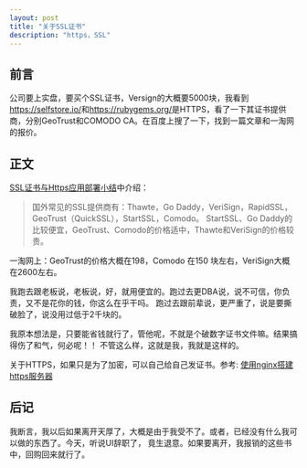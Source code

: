```yaml
---
layout: post
title: "关于SSL证书"
description: "https，SSL"
---
```


## 前言

公司要上实盘，要买个SSL证书，Versign的大概要5000块，我看到<https://selfstore.io/>和<https://rubygems.org/>是HTTPS，看了一下其证书提供商，分别GeoTrust和COMODO CA。在百度上搜了一下，找到一篇文章和一淘网的报价。

## 正文

[SSL证书与Https应用部署小结](http://han.guokai.blog.163.com/blog/static/136718271201211631456811/)中介绍： 

> 国外常见的SSL提供商有：Thawte，Go Daddy，VeriSign，RapidSSL，GeoTrust（QuickSSL），StartSSL，Comodo。
StartSSL、Go Daddy的比较便宜，GeoTrust、Comodo的价格适中，Thawte和VeriSign的价格较贵。

一淘网上：GeoTrust的价格大概在198，Comodo 在150 块左右，VeriSign大概在2600左右。

我跑去跟老板说，老板说，好，就用便宜的。跑过去更DBA说，说不可信，你负责，又不是花你的钱，你这么在乎干吗。
跑过去跟前辈说，更严重了，说是要撕破脸了，说没用过低于2千块的。

我原本想法是，只要能省钱就行了，管他呢，不就是个破数字证书文件嘛。结果搞得伤了和气，何必呢！！
不管这么样，这就是我，我就是这样的。

关于HTTPS，如果只是为了加密，可以自己给自己发证书。参考: [使用nginx搭建https服务器](http://www.cnblogs.com/tintin1926/archive/2012/07/12/2587311.html)

## 后记

我断言，我以后如果离开天厚了，大概是由于我受不了。或者，已经没有什么我可以做的东西了。今天，听说UI辞职了，
竟生退意。如果要离开，我报销的这些书中，回购回来就行了。
